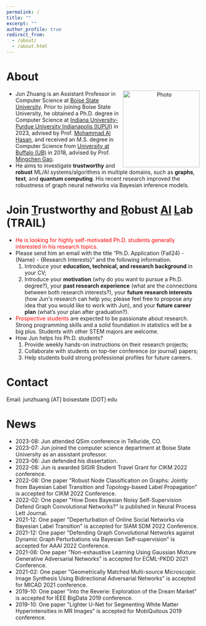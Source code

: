 ```yaml
---
permalink: /
title: ""
excerpt: ""
author_profile: true
redirect_from: 
  - /about/
  - /about.html
---
```


# About
<p align="center">
  <img src="https://junzhuang-code.github.io/images/Jun_img.png?raw=true" alt="Photo" align="right" style="width:200px;display:inline"/>
</p>

* Jun Zhuang is an Assistant Professor in Computer Science at [Boise State University](https://www.boisestate.edu/coen-cs/). Prior to joining Boise State University, he obtained a Ph.D. degree in Computer Science at [Indiana University-Purdue University Indianapolis (IUPUI)](https://science.iupui.edu/) in 2023, advised by Prof. [Mohammad Al Hasan](http://cs.iupui.edu/~alhasan/), and received an M.S. degree in Computer Science from [University at Buffalo (UB)](http://www.buffalo.edu/) in 2018, advised by Prof. [Mingchen Gao](https://cse.buffalo.edu/~mgao8/).
* He aims to investigate **trustworthy** and **robust** ML/AI systems/algorithms in multiple domains, such as **graphs**, **text**, and **quantum computing**. His recent research improved the robustness of graph neural networks via Bayesian inference models.
<!-- *His research interests include (but are not limited to) Bayesian statistics for graph representation learning, Open-set recognition, Biomedical image synthesis & segmentation, etc.-->

# Join <ins>T</ins>rustworthy and <ins>R</ins>obust <ins>AI</ins> <ins>L</ins>ab (TRAIL)
* <span style="color:red">He is looking for highly self-motivated Ph.D. students generally interested in his research topics.</span>
* Please send him an email with the title “Ph.D. Application (Fall24) - {Name} - {Research Interests}” and the following information.
  1. Introduce your **education, technical, and research background** in your CV;
  2. Introduce your **motivation** (why do you want to pursue a Ph.D. degree?), your **past research experience** (what are the connections between both research interests?), your **future research interests** (how Jun's research can help you; please feel free to propose any idea that you would like to work with Jun), and your **future career plan** (what’s your plan after graduation?).
* <span style="color:red">Prospective students</span> are expected to be passionate about research. Strong programming skills and a solid foundation in statistics will be a big plus. Students with other STEM majors are welcome.
* How Jun helps his Ph.D. students?
  1. Provide weekly hands-on instructions on their research projects;
  2. Collaborate with students on top-tier conference (or journal) papers;
  3. Help students build strong professional profiles for future careers.


# Contact
Email: junzhuang [AT] boisestate [DOT] edu


# News
* 2023-08: Jun attended QSim conference in Telluride, CO.
* 2023-07: Jun joined the computer science department at Boise State University as an assistant professor.
* 2023-06: Jun defended his dissertation.
* 2022-08: Jun is awarded SIGIR Student Travel Grant for CIKM 2022 conference.
* 2022-08: One paper "Robust Node Classification on Graphs: Jointly from Bayesian Label Transition and Topology-based Label Propagation" is accepted for CIKM 2022 Conference.
* 2022-02: One paper "How Does Bayesian Noisy Self-Supervision Defend Graph Convolutional Networks?" is published in Neural Process Lett Journal.
* 2021-12: One paper "Deperturbation of Online Social Networks via Bayesian Label Transition" is accepted for SIAM SDM 2022 Conference.
* 2021-12: One paper "Defending Graph Convolutional Networks against Dynamic Graph Perturbations via Bayesian Self-supervision" is accepted for AAAI 2022 Conference.
* 2021-06: One paper "Non-exhaustive Learning Using Gaussian Mixture Generative Adversarial Networks" is accepted for ECML-PKDD 2021 Conference.
* 2021-02: One paper "Geometrically Matched Multi-source Microscopic Image Synthesis Using Bidirectional Adversarial Networks" is accepted for MICAD 2021 conference.
* 2019-10: One paper "Into the Reverie: Exploration of the Dream Market" is accepted for IEEE BigData 2019 conference.
* 2019-10: One paper "Lighter U-Net for Segmenting White Matter Hyperintensities in MR Images" is accepted for MobiQuitous 2019 conference.
